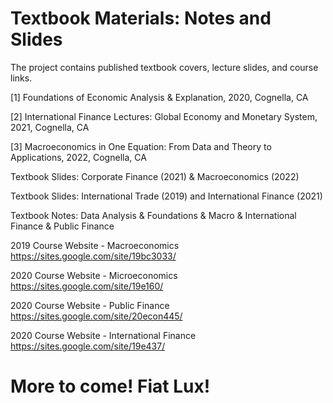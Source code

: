 # Textbook Materials: Notes and Slides

The project contains published textbook covers, lecture slides, and course links.



[1] Foundations of Economic Analysis & Explanation, 2020, Cognella, CA

[2] International Finance Lectures: Global Economy and Monetary System, 2021, Cognella, CA

[3] Macroeconomics in One Equation: From Data and Theory to Applications, 2022, Cognella, CA



Textbook Slides: Corporate Finance (2021) & Macroeconomics (2022)

Textbook Slides: International Trade (2019) and International Finance (2021)

Textbook Notes: Data Analysis & Foundations &  Macro & International Finance & Public Finance 


2019 Course Website - Macroeconomics
https://sites.google.com/site/19bc3033/

2020 Course Website - Microeconomics
https://sites.google.com/site/19e160/

2020 Course Website - Public Finance
https://sites.google.com/site/20econ445/

2020 Course Website - International Finance
https://sites.google.com/site/19e437/

# More to come! Fiat Lux!




